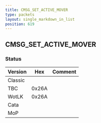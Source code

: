 ```yaml
---
title: CMSG_SET_ACTIVE_MOVER
type: packets
layout: single_markdown_in_list
position: 619
---
```


## CMSG_SET_ACTIVE_MOVER

### Status

Version    | Hex        | Comment
---------- | ---------- | ---------- 
Classic    |            | 
TBC        | 0x26A      | 
WotLK      | 0x26A      | 
Cata       |            | 
MoP        |            | 